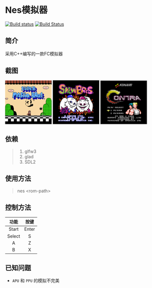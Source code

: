 # Nes模拟器

[![Build status](https://ci.appveyor.com/api/projects/status/1wn3nd2ld3w408ar?svg=true)](https://ci.appveyor.com/project/lh123/nesemulator) [![Build Status](https://dev.azure.com/lh1234/NesEmulator/_apis/build/status/lh123.NesEmulator?branchName=master)](https://dev.azure.com/lh1234/NesEmulator/_build/latest?definitionId=14?branchName=master)

## 简介
采用C++编写的一款FC模拟器

## 截图

<img src="screenshort/1.PNG" width="30%" /> <img src="screenshort/2.PNG" width="30%" /> <img src="screenshort/3.PNG" width="30%" />

## 依赖
> 1. glfw3
> 2. glad
> 3. SDL2

## 使用方法
> nes \<rom-path\>

## 控制方法
|功能|按键|
|:-:|:-:|
|Start|Enter|
|Select|S|
|A|Z|
|B|X|

## 已知问题
* `APU` 和 `PPU` 的模拟不完美